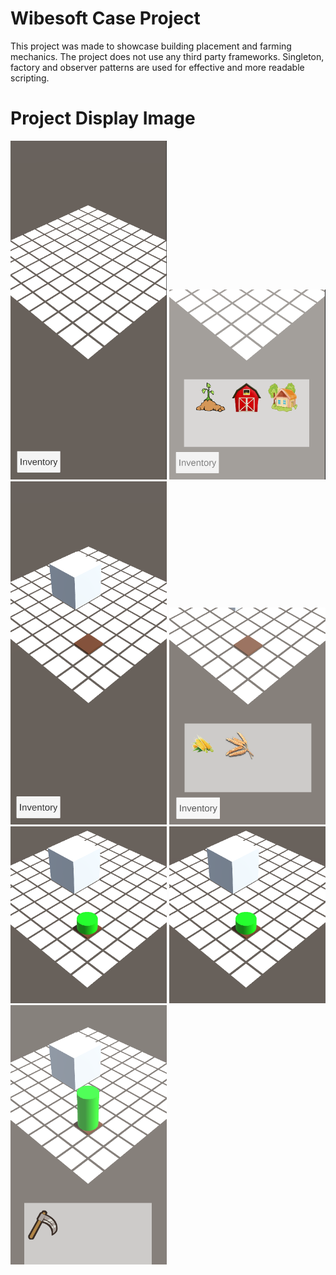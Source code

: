 # Wibesoft Case Project

This project was made to showcase building placement and farming mechanics. The project does not use any third party frameworks. Singleton, factory and observer patterns are used for effective and more readable scripting.

# Project Display Image

<p>
<img src="https://github.com/TolCe/Wibesoft-Case-Project/blob/main/Screenshots/1.PNG" width="250" style="max-width:100%;">
 
<img src="https://github.com/TolCe/Wibesoft-Case-Project/blob/main/Screenshots/2.PNG" width="250" style="max-width:100%;">

<img src="https://github.com/TolCe/Wibesoft-Case-Project/blob/main/Screenshots/3.PNG" width="250" style="max-width:100%;">

<img src="https://github.com/TolCe/Wibesoft-Case-Project/blob/main/Screenshots/4.PNG" width="250" style="max-width:100%;">
 
<img src="https://github.com/TolCe/Wibesoft-Case-Project/blob/main/Screenshots/5.PNG" width="250" style="max-width:100%;">

<img src="https://github.com/TolCe/Wibesoft-Case-Project/blob/main/Screenshots/6.PNG" width="250" style="max-width:100%;">

<img src="https://github.com/TolCe/Wibesoft-Case-Project/blob/main/Screenshots/7.PNG" width="250" style="max-width:100%;">
</p>

